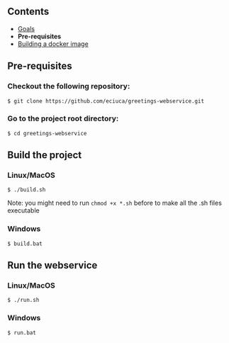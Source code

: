 ## Contents

* <a href="https://workshops.emanuelciuca.com/docker">Goals</a>
* <span>**Pre-requisites**</span>
* <a href="https://workshops.emanuelciuca.com/docker/build-docker">Building a docker image</a>

## Pre-requisites

### Checkout the following repository:

```
$ git clone https://github.com/eciuca/greetings-webservice.git
```

### Go to the project root directory:

```
$ cd greetings-webservice
```

## Build the project

### Linux/MacOS
```
$ ./build.sh
```
Note: you might need to run `chmod +x *.sh` before to make all the .sh files executable

### Windows
```
$ build.bat
```

## Run the webservice

### Linux/MacOS
```
$ ./run.sh
```

### Windows
```
$ run.bat
```
